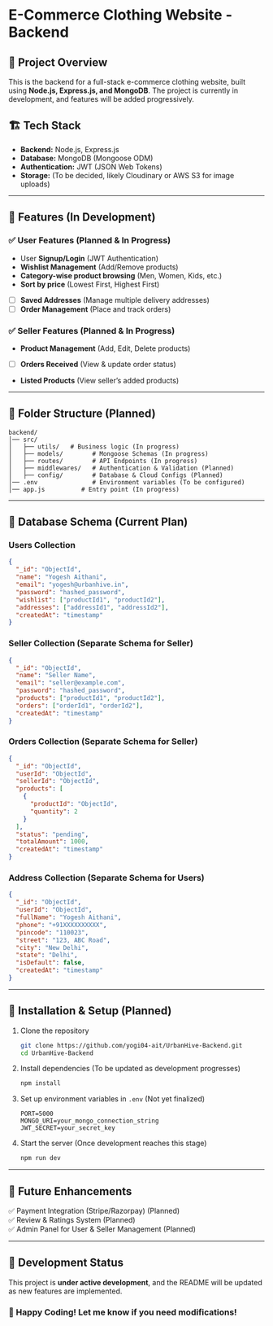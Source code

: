 # E-Commerce Clothing Website - Backend

## 📌 Project Overview

This is the backend for a full-stack e-commerce clothing website, built using **Node.js, Express.js, and MongoDB**. The project is currently in development, and features will be added progressively.

## 🏗️ Tech Stack

- **Backend:** Node.js, Express.js
- **Database:** MongoDB (Mongoose ODM)
- **Authentication:** JWT (JSON Web Tokens)
- **Storage:** (To be decided, likely Cloudinary or AWS S3 for image uploads)

---

## 🚀 Features (In Development)

### ✅ User Features (Planned & In Progress)

-  User **Signup/Login** (JWT Authentication)
-  **Wishlist Management** (Add/Remove products)
-  **Category-wise product browsing** (Men, Women, Kids, etc.)
-  **Sort by price** (Lowest First, Highest First)
- [ ] **Saved Addresses** (Manage multiple delivery addresses)
- [ ] **Order Management** (Place and track orders)

### ✅ Seller Features (Planned & In Progress)

-  **Product Management** (Add, Edit, Delete products)
- [ ] **Orders Received** (View & update order status)
-  **Listed Products** (View seller’s added products)

---

## 📂 Folder Structure (Planned)

```
backend/
│── src/
│   ├── utils/   # Business logic (In progress)
│   ├── models/        # Mongoose Schemas (In progress)
│   ├── routes/        # API Endpoints (In progress)
│   ├── middlewares/   # Authentication & Validation (Planned)
│   ├── config/        # Database & Cloud Configs (Planned)
│── .env               # Environment variables (To be configured)
│── app.js          # Entry point (In progress)
```

---

## 📌 Database Schema (Current Plan)

### **Users Collection**

```json
{
  "_id": "ObjectId",
  "name": "Yogesh Aithani",
  "email": "yogesh@urbanhive.in",
  "password": "hashed_password",
  "wishlist": ["productId1", "productId2"],
  "addresses": ["addressId1", "addressId2"],
  "createdAt": "timestamp"
}
```

### **Seller Collection** (Separate Schema for Seller)

```json
{
  "_id": "ObjectId",
  "name": "Seller Name",
  "email": "seller@example.com",
  "password": "hashed_password",
  "products": ["productId1", "productId2"],
  "orders": ["orderId1", "orderId2"],
  "createdAt": "timestamp"
}
```

### **Orders Collection** (Separate Schema for Seller)

```json
{
  "_id": "ObjectId",
  "userId": "ObjectId",
  "sellerId": "ObjectId",
  "products": [
    {
      "productId": "ObjectId",
      "quantity": 2
    }
  ],
  "status": "pending",
  "totalAmount": 1000,
  "createdAt": "timestamp"
}
```

### **Address Collection** (Separate Schema for Users)

```json
{
  "_id": "ObjectId",
  "userId": "ObjectId",
  "fullName": "Yogesh Aithani",
  "phone": "+91XXXXXXXXXX",
  "pincode": "110023",
  "street": "123, ABC Road",
  "city": "New Delhi",
  "state": "Delhi",
  "isDefault": false,
  "createdAt": "timestamp"
}
```

---

## 🔧 Installation & Setup (Planned)

1. Clone the repository
   ```sh
   git clone https://github.com/yogi04-ait/UrbanHive-Backend.git
   cd UrbanHive-Backend
   ```
2. Install dependencies (To be updated as development progresses)
   ```sh
   npm install
   ```
3. Set up environment variables in `.env` (Not yet finalized)
   ```env
   PORT=5000
   MONGO_URI=your_mongo_connection_string
   JWT_SECRET=your_secret_key
   ```
4. Start the server (Once development reaches this stage)
   ```sh
   npm run dev
   ```

---

## 📌 Future Enhancements

✅ Payment Integration (Stripe/Razorpay) (Planned)  
✅ Review & Ratings System (Planned)  
✅ Admin Panel for User & Seller Management (Planned)

---

## 🚧 Development Status

This project is **under active development**, and the README will be updated as new features are implemented.

### 🚀 Happy Coding! Let me know if you need modifications!
